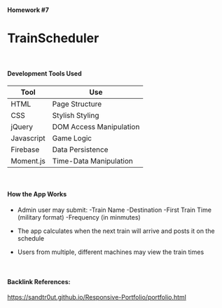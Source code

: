 #### Homework #7
# TrainScheduler

<br>

#### Development Tools Used
Tool | Use
---- | ---
HTML | Page Structure
CSS | Stylish Styling
jQuery | DOM Access Manipulation
Javascript | Game Logic
Firebase | Data Persistence
Moment.js | Time-Data Manipulation

<br>

#### How the App Works
 * Admin user may submit:
    -Train Name
    -Destination
    -First Train Time (military format)
    -Frequency (in minmutes)

 * The app calculates when the next train will arrive and posts it on the schedule
 
 * Users from multiple, different machines may view the train times

 <br>
 
 #### Backlink References:
 https://sandtr0ut.github.io/Responsive-Portfolio/portfolio.html

